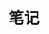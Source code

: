 ---
title: 笔记
description: 笔记学习
slug: 笔记
image: https://backblaze.gxprayer.cn/2024/10/test_file.jpg
style:
  background: "#2a9d8f"
  color: "#fff"
---